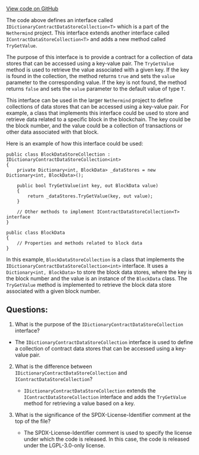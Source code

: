[View code on GitHub](https://github.com/NethermindEth/nethermind/src/Nethermind/Nethermind.Consensus.AuRa/Contracts/DataStore/IDictionaryContractDataStoreCollection.cs)

The code above defines an interface called `IDictionaryContractDataStoreCollection<T>` which is a part of the `Nethermind` project. This interface extends another interface called `IContractDataStoreCollection<T>` and adds a new method called `TryGetValue`. 

The purpose of this interface is to provide a contract for a collection of data stores that can be accessed using a key-value pair. The `TryGetValue` method is used to retrieve the value associated with a given key. If the key is found in the collection, the method returns `true` and sets the `value` parameter to the corresponding value. If the key is not found, the method returns `false` and sets the `value` parameter to the default value of type `T`.

This interface can be used in the larger `Nethermind` project to define collections of data stores that can be accessed using a key-value pair. For example, a class that implements this interface could be used to store and retrieve data related to a specific block in the blockchain. The key could be the block number, and the value could be a collection of transactions or other data associated with that block.

Here is an example of how this interface could be used:

```
public class BlockDataStoreCollection : IDictionaryContractDataStoreCollection<int>
{
    private Dictionary<int, BlockData> _dataStores = new Dictionary<int, BlockData>();

    public bool TryGetValue(int key, out BlockData value)
    {
        return _dataStores.TryGetValue(key, out value);
    }

    // Other methods to implement IContractDataStoreCollection<T> interface
}

public class BlockData
{
    // Properties and methods related to block data
}
```

In this example, `BlockDataStoreCollection` is a class that implements the `IDictionaryContractDataStoreCollection<int>` interface. It uses a `Dictionary<int, BlockData>` to store the block data stores, where the key is the block number and the value is an instance of the `BlockData` class. The `TryGetValue` method is implemented to retrieve the block data store associated with a given block number.
## Questions: 
 1. What is the purpose of the `IDictionaryContractDataStoreCollection` interface?
   - The `IDictionaryContractDataStoreCollection` interface is used to define a collection of contract data stores that can be accessed using a key-value pair.

2. What is the difference between `IDictionaryContractDataStoreCollection` and `IContractDataStoreCollection`?
   - `IDictionaryContractDataStoreCollection` extends the `IContractDataStoreCollection` interface and adds the `TryGetValue` method for retrieving a value based on a key.

3. What is the significance of the SPDX-License-Identifier comment at the top of the file?
   - The SPDX-License-Identifier comment is used to specify the license under which the code is released. In this case, the code is released under the LGPL-3.0-only license.